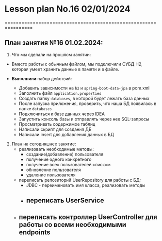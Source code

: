 # Lesson plan No.16 02/01/2024



================================================================

## План занятия №16 01.02.2024:

1. Что мы сделали на прошлом занятии:
* Вместо работы с обычным файлом, мы подключили СУБД H2, которая умеет хранить данные в памяти и в файле.

* **Выполнили** набор действий:
    * Добавить зависимости на `h2` и `spring-boot-data-jpa` в pom.xml
    * Заполнить файл `application.properties`
    * Создать папку `databases`, в которой будет лежать база данных
    * После запуска приложения, проверить, что наша БД появилась в папке `databases`
    * Подключиться к базе данных через IDEA
    * Запустить консоль базы и отправлять через нее SQL-запросы
    * Просматривать содержимое таблиц
    * Написали скрипт для создания ДБ
    * Написали insert для добавления данных в БД

2. План на сегодняшнее занятие:
    - реализовать необходимые методы:
        - создание(добавление) пользователя
        - получение одного конкретного
        - получение всех пользователей списком
        - обновление пользователя
        - удаление пользователя
    - переписать репозиторий UserRepository для работы с БД:
        - JDBC - переименовать имя класса, реализовать методы    
      - переписать UserService
        - 
    - переписать контроллер UserController для работы со всеми необходимыми endpoints
      - 







